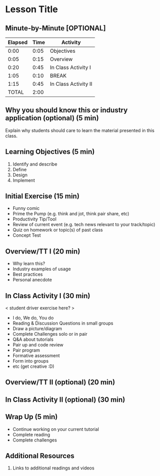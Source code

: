 # Lesson Title

## Minute-by-Minute [OPTIONAL]

| **Elapsed** | **Time**  | **Activity**              |
| ----------- | --------- | ------------------------- |
| 0:00        | 0:05      | Objectives                |
| 0:05        | 0:15      | Overview                  |
| 0:20        | 0:45      | In Class Activity I       |
| 1:05        | 0:10      | BREAK                     |
| 1:15        | 0:45      | In Class Activity II      |
| TOTAL       | 2:00      |                           |

## Why you should know this or industry application (optional) (5 min)

Explain why students should care to learn the material presented in this class.

## Learning Objectives (5 min)

1. Identify and describe
1. Define
1. Design
1. Implement

## Initial Exercise (15 min)

- Funny comic
- Prime the Pump (e.g. think and jot, think pair share, etc)
- Productivity Tip/Tool
- Review of current event (e.g. tech news relevant to your track/topic)
- Quiz on homework or topic(s) of past class
- Concept Test

## Overview/TT I (20 min)

- Why learn this?
- Industry examples of usage
- Best practices
- Personal anecdote

## In Class Activity I (30 min)

< student driver exercise here? >

- I do, We do, You do
- Reading & Discussion Questions in small groups
- Draw a picture/diagram
- Complete Challenges solo or in pair
- Q&A about tutorials
- Pair up and code review
- Pair program
- Formative assessment
- Form into groups
- etc (get creative :D)

## Overview/TT II (optional) (20 min)

## In Class Activity II (optional) (30 min)

## Wrap Up (5 min)

- Continue working on your current tutorial
- Complete reading
- Complete challenges

## Additional Resources

1. Links to additional readings and videos
